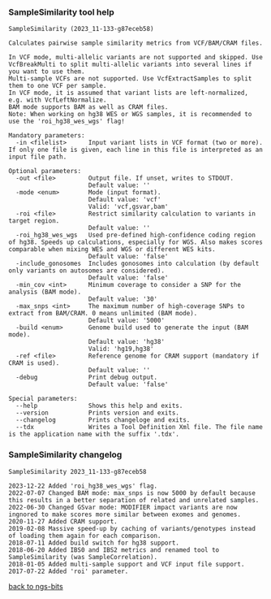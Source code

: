 ### SampleSimilarity tool help
	SampleSimilarity (2023_11-133-g87eceb58)
	
	Calculates pairwise sample similarity metrics from VCF/BAM/CRAM files.
	
	In VCF mode, multi-allelic variants are not supported and skipped. Use VcfBreakMulti to split multi-allelic variants into several lines if you want to use them.
	Multi-sample VCFs are not supported. Use VcfExtractSamples to split them to one VCF per sample.
	In VCF mode, it is assumed that variant lists are left-normalized, e.g. with VcfLeftNormalize.
	BAM mode supports BAM as well as CRAM files.
	Note: When working on hg38 WES or WGS samples, it is recommended to use the 'roi_hg38_wes_wgs' flag!
	
	Mandatory parameters:
	  -in <filelist>      Input variant lists in VCF format (two or more). If only one file is given, each line in this file is interpreted as an input file path.
	
	Optional parameters:
	  -out <file>         Output file. If unset, writes to STDOUT.
	                      Default value: ''
	  -mode <enum>        Mode (input format).
	                      Default value: 'vcf'
	                      Valid: 'vcf,gsvar,bam'
	  -roi <file>         Restrict similarity calculation to variants in target region.
	                      Default value: ''
	  -roi_hg38_wes_wgs   Used pre-defined high-confidence coding region of hg38. Speeds up calculations, especially for WGS. Also makes scores comparable when mixing WES and WGS or different WES kits.
	                      Default value: 'false'
	  -include_gonosomes  Includes gonosomes into calculation (by default only variants on autosomes are considered).
	                      Default value: 'false'
	  -min_cov <int>      Minimum coverage to consider a SNP for the analysis (BAM mode).
	                      Default value: '30'
	  -max_snps <int>     The maximum number of high-coverage SNPs to extract from BAM/CRAM. 0 means unlimited (BAM mode).
	                      Default value: '5000'
	  -build <enum>       Genome build used to generate the input (BAM mode).
	                      Default value: 'hg38'
	                      Valid: 'hg19,hg38'
	  -ref <file>         Reference genome for CRAM support (mandatory if CRAM is used).
	                      Default value: ''
	  -debug              Print debug output.
	                      Default value: 'false'
	
	Special parameters:
	  --help              Shows this help and exits.
	  --version           Prints version and exits.
	  --changelog         Prints changeloge and exits.
	  --tdx               Writes a Tool Definition Xml file. The file name is the application name with the suffix '.tdx'.
	
### SampleSimilarity changelog
	SampleSimilarity 2023_11-133-g87eceb58
	
	2023-12-22 Added 'roi_hg38_wes_wgs' flag.
	2022-07-07 Changed BAM mode: max_snps is now 5000 by default because this results in a better separation of related and unrelated samples.
	2022-06-30 Changed GSvar mode: MODIFIER impact variants are now ingnored to make scores more similar between exomes and genomes.
	2020-11-27 Added CRAM support.
	2019-02-08 Massive speed-up by caching of variants/genotypes instead of loading them again for each comparison.
	2018-07-11 Added build switch for hg38 support.
	2018-06-20 Added IBS0 and IBS2 metrics and renamed tool to SampleSimilarity (was SampleCorrelation).
	2018-01-05 Added multi-sample support and VCF input file support.
	2017-07-22 Added 'roi' parameter.
[back to ngs-bits](https://github.com/imgag/ngs-bits)
